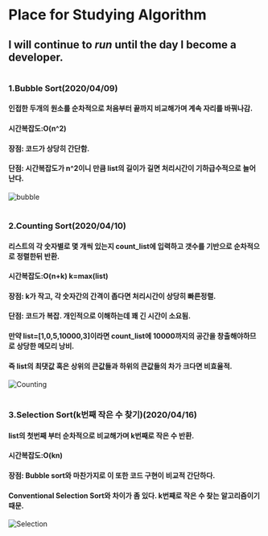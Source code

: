 # Place for Studying Algorithm
## I will continue to *run* until the day I become a developer.
#
### 1.Bubble Sort(2020/04/09)
#### 인접한 두개의 원소를 순차적으로 처음부터 끝까지 비교해가며 계속 자리를 바꿔나감.
#### 시간복잡도:O(n^2)
#### 장점: 코드가 상당히 간단함.
#### 단점: 시간복잡도가 n^2이니 만큼 list의 길이가 길면 처리시간이 기하급수적으로 늘어난다.
![bubble](https://user-images.githubusercontent.com/61732687/79459907-faa21a80-802e-11ea-9bed-b3887767f942.png)
# 
### 2.Counting Sort(2020/04/10)
#### 리스트의 각 숫자별로 몇 개씩 있는지 count_list에 입력하고 갯수를 기반으로 순차적으로 정렬한뒤 반환.
#### 시간복잡도:O(n+k) k=max(list)
#### 장점: k가 작고, 각 숫자간의 간격이 좁다면 처리시간이 상당히 빠른정렬.
#### 단점: 코드가 복잡. 개인적으로 이해하는데 꽤 긴 시간이 소요됨. 
#### 만약 list=[1,0,5,10000,3]이라면 count_list에 10000까지의 공간을 창출해야하므로 상당한 메모리 낭비.
#### 즉 list의 최댓값 혹은 상위의 큰값들과 하위의 큰값들의 차가 크다면 비효율적.
![Counting](https://user-images.githubusercontent.com/61732687/79460662-1823b400-8030-11ea-88d4-6885d14054a7.png)
# 
### 3.Selection Sort(k번째 작은 수 찾기)(2020/04/16)
#### list의 첫번째 부터 순차적으로 비교해가며 k번째로 작은 수 반환.
#### 시간복잡도:O(kn)
#### 장점: Bubble sort와 마찬가지로 이 또한 코드 구현이 비교적 간단하다.
#### Conventional Selection Sort와 차이가 좀 있다. k번째로 작은 수 찾는 알고리즘이기 때문.
![Selection](https://user-images.githubusercontent.com/61732687/79461927-caa84680-8031-11ea-9dec-55f3fe6347b3.png)

